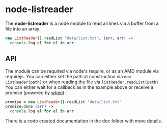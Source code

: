 # node-listreader
The **node-listreader** is a node module to read all lines via a buffer from a file into an array:

```coffeescript
new ListReader().readList "data/list.txt", (err, arr) ->
  console.log el for el in arr
```

## API

The module can be required via node's require, or as an AMD module via requirejs.
You can either set the path at construction via `new ListReader(path)` or when reading the file via `listReader.readList(path)`.
You can either wait for a callback as in the example above or receive a promise (powered by [when][when]):
```coffeescript
promise = new ListReader().readList "data/list.txt"
promise.done (arr) ->
  console.log el for el in arr
```
There is a codo created documentation in the doc folder with more details.

[when]: https://github.com/cujojs/when